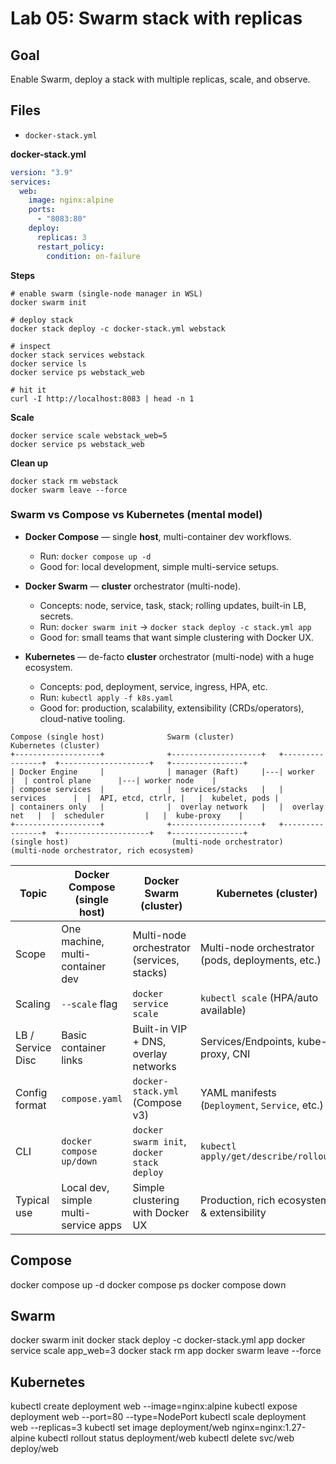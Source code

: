 # Lab 05: Swarm stack with replicas

## Goal
Enable Swarm, deploy a stack with multiple replicas, scale, and observe.

## Files
- `docker-stack.yml`

**docker-stack.yml**
```yaml
version: "3.9"
services:
  web:
    image: nginx:alpine
    ports:
      - "8083:80"
    deploy:
      replicas: 3
      restart_policy:
        condition: on-failure
```
**Steps**
```
# enable swarm (single-node manager in WSL)
docker swarm init

# deploy stack
docker stack deploy -c docker-stack.yml webstack

# inspect
docker stack services webstack
docker service ls
docker service ps webstack_web

# hit it
curl -I http://localhost:8083 | head -n 1
```
**Scale**
```
docker service scale webstack_web=5
docker service ps webstack_web
```
**Clean up**
```
docker stack rm webstack
docker swarm leave --force
```
### Swarm vs Compose vs Kubernetes (mental model)

- **Docker Compose** — single **host**, multi-container dev workflows.
  - Run: `docker compose up -d`
  - Good for: local development, simple multi-service setups.

- **Docker Swarm** — **cluster** orchestrator (multi-node).
  - Concepts: node, service, task, stack; rolling updates, built-in LB, secrets.
  - Run: `docker swarm init` → `docker stack deploy -c stack.yml app`
  - Good for: small teams that want simple clustering with Docker UX.

- **Kubernetes** — de-facto **cluster** orchestrator (multi-node) with a huge ecosystem.
  - Concepts: pod, deployment, service, ingress, HPA, etc.
  - Run: `kubectl apply -f k8s.yaml`
  - Good for: production, scalability, extensibility (CRDs/operators), cloud-native tooling.

```
Compose (single host)              Swarm (cluster)                            Kubernetes (cluster)
+-------------------+              +--------------------+   +----------------+  +--------------------+   +----------------+
| Docker Engine     |              | manager (Raft)     |---| worker         |  | control plane      |---| worker node    |
| compose services  |              |  services/stacks   |   |  services      |  |  API, etcd, ctrlr, |   |  kubelet, pods |
| containers only   |              |  overlay network   |   |  overlay net   |  |  scheduler         |   |  kube-proxy    |
+-------------------+              +--------------------+   +----------------+  +--------------------+   +----------------+
(single host)                       (multi-node orchestrator)                   (multi-node orchestrator, rich ecosystem)
```
| Topic            | Docker Compose (single host)          | Docker Swarm (cluster)                        | Kubernetes (cluster)                                  |
|------------------|---------------------------------------|-----------------------------------------------|-------------------------------------------------------|
| Scope            | One machine, multi-container dev      | Multi-node orchestrator (services, stacks)    | Multi-node orchestrator (pods, deployments, etc.)     |
| Scaling          | `--scale` flag                        | `docker service scale`                        | `kubectl scale` (HPA/auto available)                  |
| LB / Service Disc| Basic container links                 | Built-in VIP + DNS, overlay networks          | Services/Endpoints, kube-proxy, CNI                   |
| Config format    | `compose.yaml`                        | `docker-stack.yml` (Compose v3)               | YAML manifests (`Deployment`, `Service`, etc.)        |
| CLI              | `docker compose up/down`              | `docker swarm init`, `docker stack deploy`    | `kubectl apply/get/describe/rollout`                  |
| Typical use      | Local dev, simple multi-service apps  | Simple clustering with Docker UX              | Production, rich ecosystem & extensibility            |

## Compose
docker compose up -d
docker compose ps
docker compose down

## Swarm
docker swarm init
docker stack deploy -c docker-stack.yml app
docker service scale app_web=3
docker stack rm app
docker swarm leave --force

## Kubernetes
kubectl create deployment web --image=nginx:alpine
kubectl expose deployment web --port=80 --type=NodePort
kubectl scale deployment web --replicas=3
kubectl set image deployment/web nginx=nginx:1.27-alpine
kubectl rollout status deployment/web
kubectl delete svc/web deploy/web


